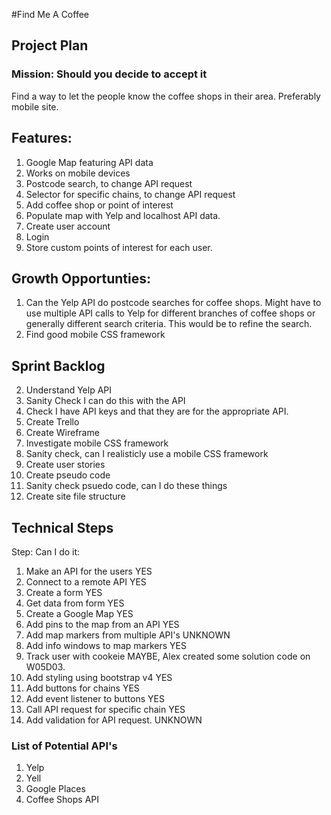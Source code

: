 #Find Me A Coffee

## Project Plan

### Mission: Should you decide to accept it
Find a way to let the people know the coffee shops in their area.  Preferably mobile site.

## Features:
1. Google Map featuring API data
2. Works on mobile devices
1. Postcode search, to change API request
2. Selector for specific chains, to change API request
1. Add coffee shop or point of interest
2. Populate map with Yelp and localhost API data.
1. Create user account
1. Login
2. Store custom points of interest for each user.

## Growth Opportunties:
1. Can the Yelp API do postcode searches for coffee shops.  Might have to use multiple API calls to Yelp for different branches of coffee shops or generally different search criteria.  This would be to refine the search.
2. Find good mobile CSS framework

## Sprint Backlog
2. Understand Yelp API
3. Sanity Check I can do this with the API
3. Check I have API keys and that they are for the appropriate API.
4. Create Trello
4. Create Wireframe
5. Investigate mobile CSS framework
6. Sanity check, can I realisticly use a mobile CSS framework
5. Create user stories
5. Create pseudo code
6. Sanity check psuedo code, can I do these things
7. Create site file structure

## Technical Steps
Step:											Can I do it:

1. Make an API for the users				YES
2. Connect to a remote API					YES
3. Create a form								YES
4. Get data from form						YES
4. Create a Google Map						YES
5. Add pins to the map from an API		YES
3. Add map markers from multiple API's	UNKNOWN
6. Add info windows to map markers		YES
2. Track user with cookeie					MAYBE, Alex created some solution code on W05D03.
3. Add styling using bootstrap v4			YES
4. Add buttons for chains					YES
5. Add event listener to buttons			YES
3. Call API request for specific chain	YES
4. Add validation for API request.		UNKNOWN

### List of Potential API's
1. Yelp
2. Yell
3. Google Places
4. Coffee Shops API





















